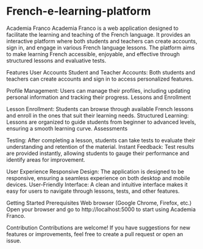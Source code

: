 # French-e-learning-platform


Academia Franco
Academia Franco is a web application designed to facilitate the learning and teaching of the French language. It provides an interactive platform where both students and teachers can create accounts, sign in, and engage in various French language lessons. The platform aims to make learning French accessible, enjoyable, and effective through structured lessons and evaluative tests.

Features
User Accounts
Student and Teacher Accounts: Both students and teachers can create accounts and sign in to access personalized features.

Profile Management: Users can manage their profiles, including updating personal information and tracking their progress.
Lessons and Enrollment

Lesson Enrollment: Students can browse through available French lessons and enroll in the ones that suit their learning needs.
Structured Learning: Lessons are organized to guide students from beginner to advanced levels, ensuring a smooth learning curve.
Assessments

Testing: After completing a lesson, students can take tests to evaluate their understanding and retention of the material.
Instant Feedback: Test results are provided instantly, allowing students to gauge their performance and identify areas for improvement.

User Experience
Responsive Design: The application is designed to be responsive, ensuring a seamless experience on both desktop and mobile devices.
User-Friendly Interface: A clean and intuitive interface makes it easy for users to navigate through lessons, tests, and other features.

Getting Started
Prerequisites
Web browser (Google Chrome, Firefox, etc.)
Open your browser and go to http://localhost:5000 to start using Academia Franco.

Contribution
Contributions are welcome! If you have suggestions for new features or improvements, feel free to create a pull request or open an issue.
